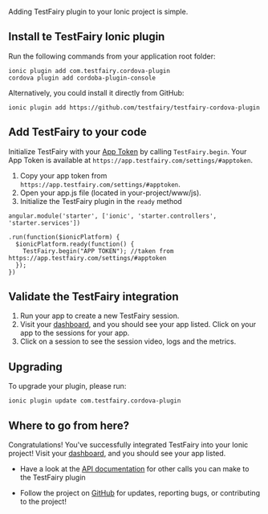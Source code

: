 Adding TestFairy plugin to your Ionic project is simple. 

## Install te TestFairy Ionic plugin

Run the following commands from your application root folder:

```
ionic plugin add com.testfairy.cordova-plugin
cordova plugin add cordoba-plugin-console
```
Alternatively, you could install it directly from GitHub:
```
ionic plugin add https://github.com/testfairy/testfairy-cordova-plugin
```

## Add TestFairy to your code

Initialize TestFairy with your [App Token](https://app.testfairy.com/settings/#apptoken) by calling `TestFairy.begin`. 
Your App Token is available at `https://app.testfairy.com/settings/#apptoken`.

1. Copy your app token from `https://app.testfairy.com/settings/#apptoken`.
2. Open your app.js file (located in your-project/www/js).
3. Initialize the TestFairy plugin in the `ready` method

```
angular.module('starter', ['ionic', 'starter.controllers', 'starter.services'])

.run(function($ionicPlatform) {
  $ionicPlatform.ready(function() {
    TestFairy.begin("APP TOKEN"); //taken from https://app.testfairy.com/settings/#apptoken 
  });
})
```
## Validate the TestFairy integration
1. Run your app to create a new TestFairy session.
2. Visit your [dashboard](http://app.testfairy.com/), and you should see your app listed. Click on your app to the sessions for your app.
3. Click on a session to see the session video, logs and the metrics.

## Upgrading

To upgrade your plugin, please run:

```
ionic plugin update com.testfairy.cordova-plugin
```

## Where to go from here?

Congratulations! You've successfully integrated TestFairy into your Ionic project! Visit your [dashboard](http://app.testfairy.com/), and you should see your app listed.

* Have a look at the [API documentation](https://github.com/testfairy/testfairy-cordova-plugin/blob/master/www/testfairy.js) for other calls you can make to the TestFairy plugin

* Follow the project on [GitHub](https://github.com/testfairy/testfairy-cordova-plugin) for updates, reporting bugs, or contributing to the project!
 
